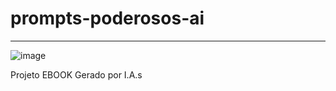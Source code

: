 # prompts-poderosos-ai

--------------------------------------------

![image](https://github.com/FabioAgroTechnology/prompts-poderosos-ai/assets/86381956/96e30a42-84bb-4dad-be1a-26ed5f6ccd78)

Projeto EBOOK Gerado por I.A.s




